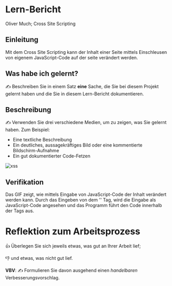 # Lern-Bericht

Oliver Much; Cross Site Scripting

## Einleitung

Mit dem Cross Site Scripting kann der Inhalt einer Seite mittels Einschleusen von eigenem JavaScript-Code auf der seite verändert werden.

## Was habe ich gelernt?

✍️ Beschreiben Sie in einem Satz **eine** Sache, die Sie bei diesem Projekt gelernt haben und die Sie in diesem Lern-Bericht dokumentieren.

## Beschreibung

✍️ Verwenden Sie drei verschiedene Medien, um zu zeigen, was Sie gelernt haben. Zum Beispiel:

- Eine textliche Beschreibung
- Ein deutliches, aussagekräftiges Bild oder eine kommentierte Bildschirm-Aufnahme
- Ein gut dokumentierter Code-Fetzen


![xss](https://user-images.githubusercontent.com/69577485/207817594-7e82a3e7-8a80-42fb-9e76-ab8617061062.gif)

## Verifikation

Das GIF zeigt, wie mittels Eingabe von JavaScript-Code der Inhalt verändert werden kann. Durch das Eingeben von dem  '<script></script>' Tag, wird die Eingabe als JavaScript-Code angesehen und das Programm führt den Code innerhalb der Tags aus. 

# Reflektion zum Arbeitsprozess

👍 Überlegen Sie sich jeweils etwas, was gut an Ihrer Arbeit lief;

👎 und etwas, was nicht gut lief.

**VBV**: ✍️ Formulieren Sie davon ausgehend einen _handelbaren_ Verbesserungsvorschlag.
